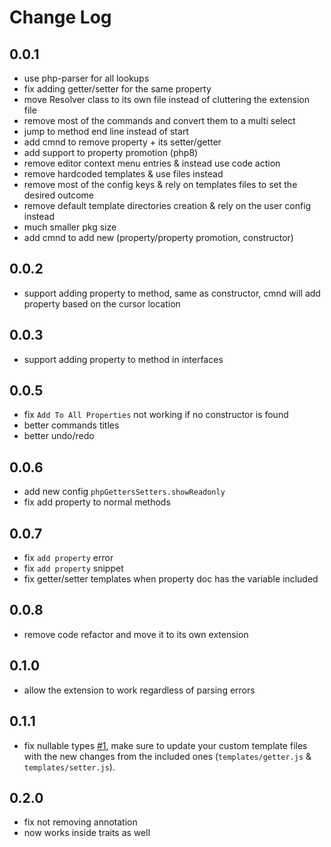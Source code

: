 # Change Log

## 0.0.1

- use php-parser for all lookups
- fix adding getter/setter for the same property
- move Resolver class to its own file instead of cluttering the extension file
- remove most of the commands and convert them to a multi select
- jump to method end line instead of start
- add cmnd to remove property + its setter/getter
- add support to property promotion (php8)
- remove editor context menu entries & instead use code action
- remove hardcoded templates & use files instead
- remove most of the config keys & rely on templates files to set the desired outcome
- remove default template directories creation & rely on the user config instead
- much smaller pkg size
- add cmnd to add new (property/property promotion, constructor)

## 0.0.2

- support adding property to method, same as constructor, cmnd will add property based on the cursor location

## 0.0.3

- support adding property to method in interfaces

## 0.0.5

- fix `Add To All Properties` not working if no constructor is found
- better commands titles
- better undo/redo

## 0.0.6

- add new config `phpGettersSetters.showReadonly`
- fix add property to normal methods

## 0.0.7

- fix `add property` error
- fix `add property` snippet
- fix getter/setter templates when property doc has the variable included

## 0.0.8

- remove code refactor and move it to its own extension

## 0.1.0

- allow the extension to work regardless of parsing errors

## 0.1.1

- fix nullable types [#1](https://github.com/ctf0/vscode-php-getters-setters/issues/1), make sure to update your custom template files with the new changes from the included ones (`templates/getter.js` & `templates/setter.js`).

## 0.2.0

- fix not removing annotation
- now works inside traits as well
